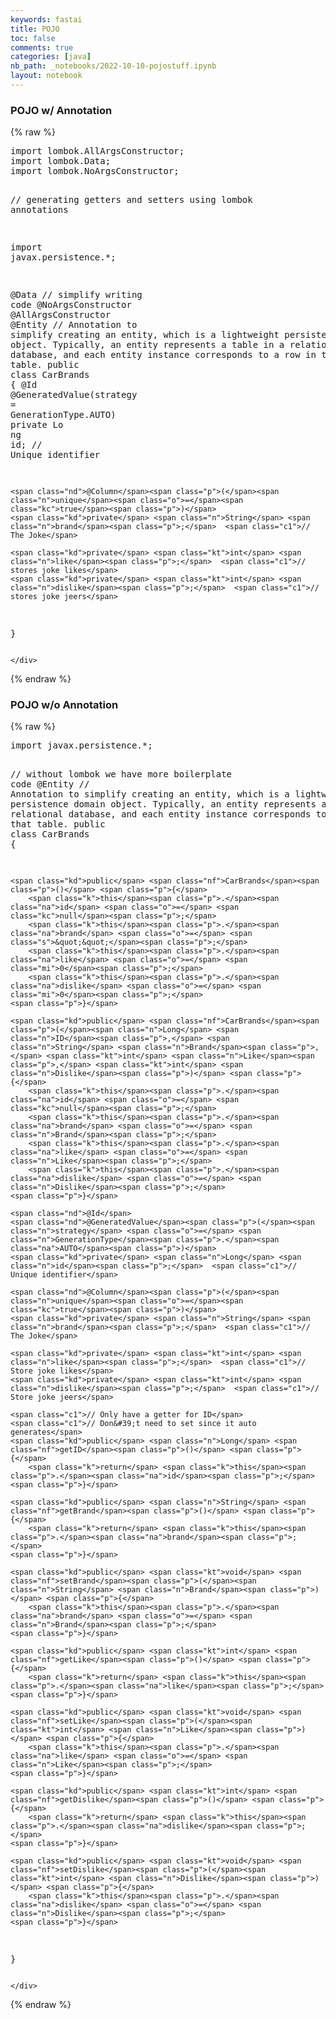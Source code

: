 ```yaml
---
keywords: fastai
title: POJO
toc: false 
comments: true
categories: [java]
nb_path: _notebooks/2022-10-10-pojostuff.ipynb
layout: notebook
---
```


<!--
#################################################
### THIS FILE WAS AUTOGENERATED! DO NOT EDIT! ###
#################################################
# file to edit: _notebooks/2022-10-10-pojostuff.ipynb
-->

<div class="container" id="notebook-container">
        
<div class="cell border-box-sizing text_cell rendered"><div class="inner_cell">
<div class="text_cell_render border-box-sizing rendered_html">
<h3 id="POJO-w/-Annotation">POJO w/ Annotation<a class="anchor-link" href="#POJO-w/-Annotation"> </a></h3>
</div>
</div>
</div>
    {% raw %}
    
<div class="cell border-box-sizing code_cell rendered">
<div class="input">

<div class="inner_cell">
    <div class="input_area">
<div class=" highlight hl-java"><pre><span></span><span class="kn">import</span> <span class="nn">lombok.AllArgsConstructor</span><span class="p">;</span>
<span class="kn">import</span> <span class="nn">lombok.Data</span><span class="p">;</span>
<span class="kn">import</span> <span class="nn">lombok.NoArgsConstructor</span><span class="p">;</span>

<span class="c1">// generating getters and setters using lombok annotations</span>

<span class="kn">import</span> <span class="nn">javax.persistence.*</span><span class="p">;</span>

<span class="nd">@Data</span>  <span class="c1">// simplify writing code</span>
<span class="nd">@NoArgsConstructor</span>
<span class="nd">@AllArgsConstructor</span>
<span class="nd">@Entity</span> <span class="c1">// Annotation to simplify creating an entity, which is a lightweight persistence domain object. Typically, an entity represents a table in a relational database, and each entity instance corresponds to a row in that table.</span>
<span class="kd">public</span> <span class="kd">class</span> <span class="nc">CarBrands</span> <span class="p">{</span>
    <span class="nd">@Id</span>
    <span class="nd">@GeneratedValue</span><span class="p">(</span><span class="n">strategy</span> <span class="o">=</span> <span class="n">GenerationType</span><span class="p">.</span><span class="na">AUTO</span><span class="p">)</span>
    <span class="kd">private</span> <span class="n">Lo</span> <span class="n">ng</span> <span class="n">id</span><span class="p">;</span>  <span class="c1">// Unique identifier</span>

    <span class="nd">@Column</span><span class="p">(</span><span class="n">unique</span><span class="o">=</span><span class="kc">true</span><span class="p">)</span>
    <span class="kd">private</span> <span class="n">String</span> <span class="n">brand</span><span class="p">;</span>  <span class="c1">// The Joke</span>

    <span class="kd">private</span> <span class="kt">int</span> <span class="n">like</span><span class="p">;</span>  <span class="c1">// stores joke likes</span>
    <span class="kd">private</span> <span class="kt">int</span> <span class="n">dislike</span><span class="p">;</span>  <span class="c1">// stores joke jeers</span>
<span class="p">}</span>
</pre></div>

    </div>
</div>
</div>

</div>
    {% endraw %}

<div class="cell border-box-sizing text_cell rendered"><div class="inner_cell">
<div class="text_cell_render border-box-sizing rendered_html">
<h3 id="POJO-w/o-Annotation">POJO w/o Annotation<a class="anchor-link" href="#POJO-w/o-Annotation"> </a></h3>
</div>
</div>
</div>
    {% raw %}
    
<div class="cell border-box-sizing code_cell rendered">
<div class="input">

<div class="inner_cell">
    <div class="input_area">
<div class=" highlight hl-java"><pre><span></span><span class="kn">import</span> <span class="nn">javax.persistence.*</span><span class="p">;</span>


<span class="c1">// without lombok we have more boilerplate code</span>
<span class="nd">@Entity</span> <span class="c1">// Annotation to simplify creating an entity, which is a lightweight persistence domain object. Typically, an entity represents a table in a relational database, and each entity instance corresponds to a row in that table.</span>
<span class="kd">public</span> <span class="kd">class</span> <span class="nc">CarBrands</span> <span class="p">{</span>

    <span class="kd">public</span> <span class="nf">CarBrands</span><span class="p">()</span> <span class="p">{</span>
        <span class="k">this</span><span class="p">.</span><span class="na">id</span> <span class="o">=</span> <span class="kc">null</span><span class="p">;</span>
        <span class="k">this</span><span class="p">.</span><span class="na">brand</span> <span class="o">=</span> <span class="s">&quot;&quot;</span><span class="p">;</span>
        <span class="k">this</span><span class="p">.</span><span class="na">like</span> <span class="o">=</span> <span class="mi">0</span><span class="p">;</span>
        <span class="k">this</span><span class="p">.</span><span class="na">dislike</span> <span class="o">=</span> <span class="mi">0</span><span class="p">;</span>
    <span class="p">}</span>

    <span class="kd">public</span> <span class="nf">CarBrands</span><span class="p">(</span><span class="n">Long</span> <span class="n">ID</span><span class="p">,</span> <span class="n">String</span> <span class="n">Brand</span><span class="p">,</span> <span class="kt">int</span> <span class="n">Like</span><span class="p">,</span> <span class="kt">int</span> <span class="n">Dislike</span><span class="p">)</span> <span class="p">{</span>
        <span class="k">this</span><span class="p">.</span><span class="na">id</span> <span class="o">=</span> <span class="kc">null</span><span class="p">;</span>
        <span class="k">this</span><span class="p">.</span><span class="na">brand</span> <span class="o">=</span> <span class="n">Brand</span><span class="p">;</span>
        <span class="k">this</span><span class="p">.</span><span class="na">like</span> <span class="o">=</span> <span class="n">Like</span><span class="p">;</span>
        <span class="k">this</span><span class="p">.</span><span class="na">dislike</span> <span class="o">=</span> <span class="n">Dislike</span><span class="p">;</span>
    <span class="p">}</span>

    <span class="nd">@Id</span>
    <span class="nd">@GeneratedValue</span><span class="p">(</span><span class="n">strategy</span> <span class="o">=</span> <span class="n">GenerationType</span><span class="p">.</span><span class="na">AUTO</span><span class="p">)</span>
    <span class="kd">private</span> <span class="n">Long</span> <span class="n">id</span><span class="p">;</span>  <span class="c1">// Unique identifier</span>

    <span class="nd">@Column</span><span class="p">(</span><span class="n">unique</span><span class="o">=</span><span class="kc">true</span><span class="p">)</span>
    <span class="kd">private</span> <span class="n">String</span> <span class="n">brand</span><span class="p">;</span>  <span class="c1">// The Joke</span>

    <span class="kd">private</span> <span class="kt">int</span> <span class="n">like</span><span class="p">;</span>  <span class="c1">// Store joke likes</span>
    <span class="kd">private</span> <span class="kt">int</span> <span class="n">dislike</span><span class="p">;</span>  <span class="c1">// Store joke jeers</span>

    <span class="c1">// Only have a getter for ID</span>
    <span class="c1">// Don&#39;t need to set since it auto generates</span>
    <span class="kd">public</span> <span class="n">Long</span> <span class="nf">getID</span><span class="p">()</span> <span class="p">{</span>
        <span class="k">return</span> <span class="k">this</span><span class="p">.</span><span class="na">id</span><span class="p">;</span>
    <span class="p">}</span>

    <span class="kd">public</span> <span class="n">String</span> <span class="nf">getBrand</span><span class="p">()</span> <span class="p">{</span>
        <span class="k">return</span> <span class="k">this</span><span class="p">.</span><span class="na">brand</span><span class="p">;</span>
    <span class="p">}</span>

    <span class="kd">public</span> <span class="kt">void</span> <span class="nf">setBrand</span><span class="p">(</span><span class="n">String</span> <span class="n">Brand</span><span class="p">)</span> <span class="p">{</span>
        <span class="k">this</span><span class="p">.</span><span class="na">brand</span> <span class="o">=</span> <span class="n">Brand</span><span class="p">;</span>
    <span class="p">}</span> 

    <span class="kd">public</span> <span class="kt">int</span> <span class="nf">getLike</span><span class="p">()</span> <span class="p">{</span>
        <span class="k">return</span> <span class="k">this</span><span class="p">.</span><span class="na">like</span><span class="p">;</span>
    <span class="p">}</span>

    <span class="kd">public</span> <span class="kt">void</span> <span class="nf">setLike</span><span class="p">(</span><span class="kt">int</span> <span class="n">Like</span><span class="p">)</span> <span class="p">{</span>
        <span class="k">this</span><span class="p">.</span><span class="na">like</span> <span class="o">=</span> <span class="n">Like</span><span class="p">;</span>
    <span class="p">}</span>

    <span class="kd">public</span> <span class="kt">int</span> <span class="nf">getDislike</span><span class="p">()</span> <span class="p">{</span>
        <span class="k">return</span> <span class="k">this</span><span class="p">.</span><span class="na">dislike</span><span class="p">;</span>
    <span class="p">}</span>

    <span class="kd">public</span> <span class="kt">void</span> <span class="nf">setDislike</span><span class="p">(</span><span class="kt">int</span> <span class="n">Dislike</span><span class="p">)</span> <span class="p">{</span>
        <span class="k">this</span><span class="p">.</span><span class="na">dislike</span> <span class="o">=</span> <span class="n">Dislike</span><span class="p">;</span>
    <span class="p">}</span>
<span class="p">}</span>
</pre></div>

    </div>
</div>
</div>

</div>
    {% endraw %}

</div>
 

